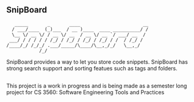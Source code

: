 ## SnipBoard

```
   _____       _       ____                       __
  / ___/____  (_)___  / __ )____  ____ __________/ /
  \__ \/ __ \/ / __ \/ __  / __ \/ __ `/ ___/ __  / 
 ___/ / / / / / /_/ / /_/ / /_/ / /_/ / /  / /_/ /  
/____/_/ /_/_/ .___/_____/\____/\__,_/_/   \__,_/   
            /_/                                     
```

SnipBoard provides a way to let you store code snippets. SnipBoard has strong search support and sorting featues such as tags and folders.

##

This project is a work in progress and is being made as a semester long project for CS 3560: Software Engineering Tools and Practices
